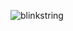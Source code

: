 
![blinkstring](https://github.com/Bstrutt/LightBoard-Project/blob/main/BlinkStringPattern/blinkstring.gif)
